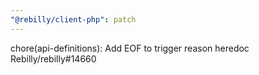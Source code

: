```yaml
---
"@rebilly/client-php": patch
---
```


chore(api-definitions): Add EOF to trigger reason heredoc Rebilly/rebilly#14660
